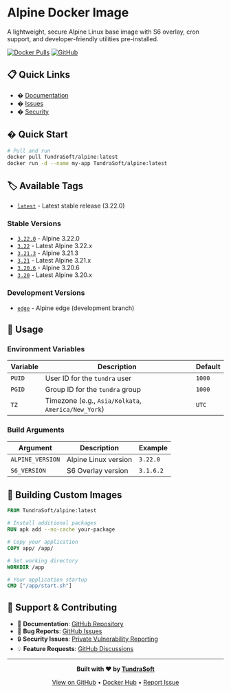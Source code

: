 # Alpine Docker Image

A lightweight, secure Alpine Linux base image with S6 overlay, cron support, and developer-friendly utilities pre-installed.

[![Docker Pulls](https://img.shields.io/docker/pulls/tundrasoft/alpine.svg?logo=docker)](https://hub.docker.com/r/tundrasoft/alpine)
[![GitHub](https://img.shields.io/github/license/TundraSoft/alpine.svg)](https://github.com/TundraSoft/alpine)

## 📋 Quick Links

- � [Documentation](https://github.com/TundraSoft/alpine)
- � [Issues](https://github.com/TundraSoft/alpine/issues)
- � [Security](https://github.com/TundraSoft/alpine/security)

## � Quick Start

```bash
# Pull and run
docker pull TundraSoft/alpine:latest
docker run -d --name my-app TundraSoft/alpine:latest
```

## 🏷️ Available Tags

- [`latest`](https://hub.docker.com/r/TundraSoft/alpine/tags?name=latest) - Latest stable release (3.22.0)

### Stable Versions

- [`3.22.0`](https://hub.docker.com/r/TundraSoft/alpine/tags?name=3.22.0) - Alpine 3.22.0
- [`3.22`](https://hub.docker.com/r/TundraSoft/alpine/tags?name=3.22) - Latest Alpine 3.22.x
- [`3.21.3`](https://hub.docker.com/r/TundraSoft/alpine/tags?name=3.21.3) - Alpine 3.21.3
- [`3.21`](https://hub.docker.com/r/TundraSoft/alpine/tags?name=3.21) - Latest Alpine 3.21.x
- [`3.20.6`](https://hub.docker.com/r/TundraSoft/alpine/tags?name=3.20.6) - Alpine 3.20.6
- [`3.20`](https://hub.docker.com/r/TundraSoft/alpine/tags?name=3.20) - Latest Alpine 3.20.x

### Development Versions

- [`edge`](https://hub.docker.com/r/TundraSoft/alpine/tags?name=edge) - Alpine edge (development branch)

## 📖 Usage

### Environment Variables

| Variable | Description | Default |
|----------|-------------|---------|
| `PUID` | User ID for the `tundra` user | `1000` |
| `PGID` | Group ID for the `tundra` group | `1000` |
| `TZ` | Timezone (e.g., `Asia/Kolkata`, `America/New_York`) | `UTC` |

### Build Arguments

| Argument | Description | Example |
|----------|-------------|---------|
| `ALPINE_VERSION` | Alpine Linux version | `3.22.0` |
| `S6_VERSION` | S6 Overlay version | `3.1.6.2` |

## 🔧 Building Custom Images

```dockerfile
FROM TundraSoft/alpine:latest

# Install additional packages
RUN apk add --no-cache your-package

# Copy your application
COPY app/ /app/

# Set working directory
WORKDIR /app

# Your application startup
CMD ["/app/start.sh"]
```

## 🤝 Support & Contributing

- 📖 **Documentation**: [GitHub Repository](https://github.com/TundraSoft/alpine)
- 🐛 **Bug Reports**: [GitHub Issues](https://github.com/TundraSoft/alpine/issues)
- 🔒 **Security Issues**: [Private Vulnerability Reporting](https://github.com/TundraSoft/alpine/security)
- 💡 **Feature Requests**: [GitHub Discussions](https://github.com/TundraSoft/alpine/discussions)

---

<div align="center">

**Built with ❤️ by [TundraSoft](https://github.com/TundraSoft)**

[View on GitHub](https://github.com/TundraSoft/alpine) • [Docker Hub](https://hub.docker.com/r/TundraSoft/alpine) • [Report Issue](https://github.com/TundraSoft/alpine/issues)

</div>
